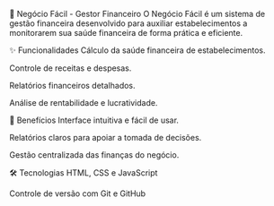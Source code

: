 💼 Negócio Fácil - Gestor Financeiro
O Negócio Fácil é um sistema de gestão financeira desenvolvido para auxiliar estabelecimentos a monitorarem sua saúde financeira de forma prática e eficiente.

✨ Funcionalidades
Cálculo da saúde financeira de estabelecimentos.

Controle de receitas e despesas.

Relatórios financeiros detalhados.

Análise de rentabilidade e lucratividade.

🚀 Benefícios
Interface intuitiva e fácil de usar.

Relatórios claros para apoiar a tomada de decisões.

Gestão centralizada das finanças do negócio.

🛠️ Tecnologias
HTML, CSS e JavaScript

Controle de versão com Git e GitHub

